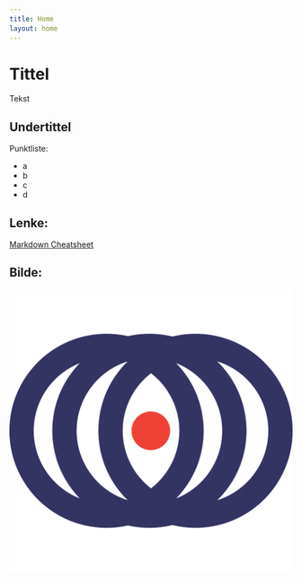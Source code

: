 ```yaml
---
title: Home
layout: home
---
```


# Tittel

Tekst

## Undertittel

Punktliste:
- a
- b
- c
- d

## Lenke:

[Markdown Cheatsheet](https://github.com/adam-p/markdown-here/wiki/Markdown-Cheatsheet)

## Bilde:

![](assets/images/kdrs_logo.png)


